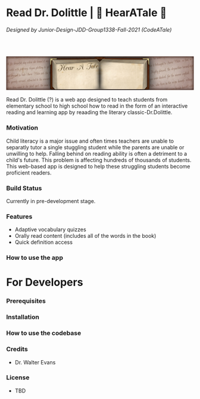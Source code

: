 # Read Dr. Dolittle | 🔖 HearATale 📖
###### Designed by Junior-Design-JDD-Group1338-Fall-2021 (CodeATale)

&nbsp;

![HearATale Banner](https://github.com/BrainyEducation/HearATale/blob/master/images/bookbanner.jpg)

Read Dr. Dolittle (?) is a web app designed to teach students from elementary school to high school how to read in the form of an interactive reading and learning app by reaading the literary classic-Dr.Dolittle. 

### Motivation
Child literacy is a major issue and often times teachers are unable to separatly tutor a single stuggling student while the parents are unable or unwilling to help. Falling behind on reading ability is often a detriment to a child's future. This problem is affecting hundreds of thousands of students. This web-based app is designed to help these struggling students become proficient readers.

### Build Status
Currently in pre-development stage.

### Features
 - Adaptive vocabulary quizzes
 - Orally read content (includes all of the words in the book)
 - Quick definition access

### How to use the app

# For Developers

### Prerequisites

### Installation

### How to use the codebase

### Credits
 - Dr. Walter Evans

### License
 - TBD


